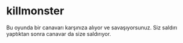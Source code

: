 # killmonster
Bu oyunda bir canavarı karşınıza alıyor ve savaşıyorsunuz. Siz saldırı yaptıktan sonra canavar da size saldırıyor. 

